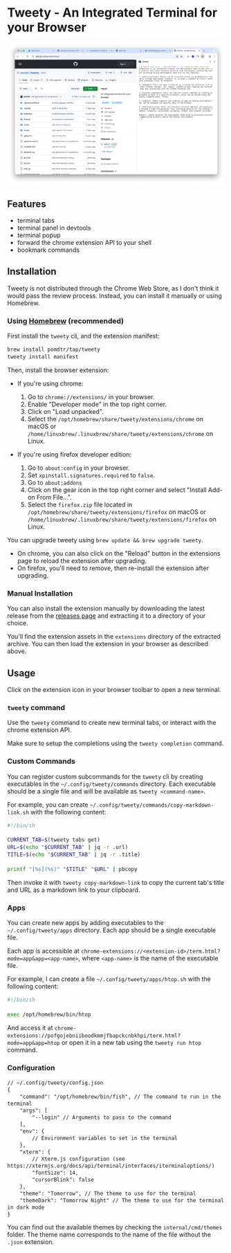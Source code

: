 # Tweety - An Integrated Terminal for your Browser

![tweety summarizing a page](./media/demo.png)

## Features

- terminal tabs
- terminal panel in devtools
- terminal popup
- forward the chrome extension API to your shell
- bookmark commands

## Installation

Tweety is not distributed through the Chrome Web Store, as I don't think it would pass the review process. Instead, you can install it manually or using Homebrew.

### Using [Homebrew](https://brew.sh/) (recommended)

First install the `tweety` cli, and the extension manifest:

```sh
brew install pomdtr/tap/tweety
tweety install manifest
```

Then, install the browser extension:

- If you're using chrome:

    1. Go to `chrome://extensions/` in your browser.
    1. Enable "Developer mode" in the top right corner.
    1. Click on "Load unpacked".
    1. Select the `/opt/homebrew/share/tweety/extensions/chrome` on macOS or `/home/linuxbrew/.linuxbrew/share/tweety/extensions/chrome` on Linux.

- If you're using firefox developer edition:
    1. Go to `about:config` in your browser.
    2. Set `xpinstall.signatures.required` to `false`.
    3. Go to `about:addons`
    4. Click on the gear icon in the top right corner and select "Install Add-on From File...".
    5. Select the `firefox.zip` file located in `/opt/homebrew/share/tweety/extensions/firefox` on macOS or `/home/linuxbrew/.linuxbrew/share/tweety/extensions/firefox` on Linux.

You can upgrade tweety using `brew update && brew upgrade tweety`.

- On chrome, you can also click on the "Reload" button in the extensions page to reload the extension after upgrading.
- On firefox, you'll need to remove, then re-install the extension after upgrading.

### Manual Installation

You can also install the extension manually by downloading the latest release from the [releases page](https://github.com/pomdtr/tweety/releases) and extracting it to a directory of your choice.

You'll find the extension assets in the `extensions` directory of the extracted archive. You can then load the extension in your browser as described above.

## Usage

Click on the extension icon in your browser toolbar to open a new terminal.

### `tweety` command

Use the `tweety` command to create new terminal tabs, or interact with the chrome extension API.

Make sure to setup the completions using the `tweety completion` command.

### Custom Commands

You can register custom subcommands for the `tweety` cli by creating executables in the `~/.config/tweety/commands` directory. Each executable should be a single file and will be available as `tweety <command-name>`.

For example, you can create `~/.config/tweety/commands/copy-markdown-link.sh` with the following content:

```sh
#!/bin/sh

CURRENT_TAB=$(tweety tabs get)
URL=$(echo "$CURRENT_TAB" | jq -r .url)
TITLE=$(echo "$CURRENT_TAB" | jq -r .title)

printf "[%s](%s)" "$TITLE" "$URL" | pbcopy
```

Then invoke it with `tweety copy-markdown-link` to copy the current tab's title and URL as a markdown link to your clipboard.

### Apps

You can create new apps by adding executables to the `~/.config/tweety/apps` directory. Each app should be a single executable file.

Each app is accessible at `chrome-extensions://<extension-id>/term.html?mode=app&app=<app-name>`, where `<app-name>` is the name of the executable file.

For example, I can create a file `~/.config/tweety/apps/htop.sh` with the following content:

```sh
#!/bin/sh

exec /opt/homebrew/bin/htop
```

And access it at `chrome-extensions://pofgojebniiboodkmmjfbapckcnbkhpi/term.html?mode=app&app=htop` or open it in a new tab using the `tweety run htop` command.

### Configuration

```jsonc
// ~/.config/tweety/config.json
{
    "command": "/opt/homebrew/bin/fish", // The command to run in the terminal
    "args": [
        "--login" // Arguments to pass to the command
    ],
    "env": {
        // Environment variables to set in the terminal
    },
    "xterm": {
        // Xterm.js configuration (see https://xtermjs.org/docs/api/terminal/interfaces/iterminaloptions/)
        "fontSize": 14,
        "cursorBlink": false
    },
    "theme": "Tomorrow", // The theme to use for the terminal
    "themeDark": "Tomorrow Night" // The theme to use for the terminal in dark mode
}
```

You can find out the available themes by checking the `internal/cmd/themes` folder. The theme name corresponds to the name of the file without the `.json` extension.
